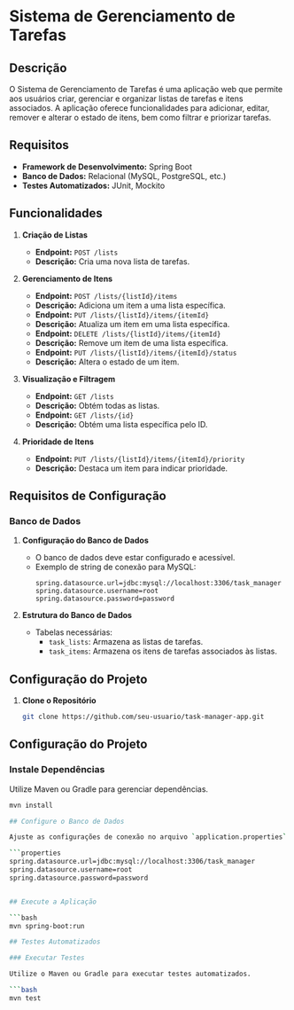 # Sistema de Gerenciamento de Tarefas

## Descrição

O Sistema de Gerenciamento de Tarefas é uma aplicação web que permite aos usuários criar, gerenciar e organizar listas de tarefas e itens associados. A aplicação oferece funcionalidades para adicionar, editar, remover e alterar o estado de itens, bem como filtrar e priorizar tarefas.

## Requisitos

- **Framework de Desenvolvimento:** Spring Boot
- **Banco de Dados:** Relacional (MySQL, PostgreSQL, etc.)
- **Testes Automatizados:** JUnit, Mockito

## Funcionalidades

1. **Criação de Listas**
   - **Endpoint:** `POST /lists`
   - **Descrição:** Cria uma nova lista de tarefas.

2. **Gerenciamento de Itens**
   - **Endpoint:** `POST /lists/{listId}/items`
   - **Descrição:** Adiciona um item a uma lista específica.
   - **Endpoint:** `PUT /lists/{listId}/items/{itemId}`
   - **Descrição:** Atualiza um item em uma lista específica.
   - **Endpoint:** `DELETE /lists/{listId}/items/{itemId}`
   - **Descrição:** Remove um item de uma lista específica.
   - **Endpoint:** `PUT /lists/{listId}/items/{itemId}/status`
   - **Descrição:** Altera o estado de um item.

3. **Visualização e Filtragem**
   - **Endpoint:** `GET /lists`
   - **Descrição:** Obtém todas as listas.
   - **Endpoint:** `GET /lists/{id}`
   - **Descrição:** Obtém uma lista específica pelo ID.

4. **Prioridade de Itens**
   - **Endpoint:** `PUT /lists/{listId}/items/{itemId}/priority`
   - **Descrição:** Destaca um item para indicar prioridade.

## Requisitos de Configuração

### Banco de Dados

1. **Configuração do Banco de Dados**
   - O banco de dados deve estar configurado e acessível.
   - Exemplo de string de conexão para MySQL:
     ```properties
     spring.datasource.url=jdbc:mysql://localhost:3306/task_manager
     spring.datasource.username=root
     spring.datasource.password=password
     ```

2. **Estrutura do Banco de Dados**
   - Tabelas necessárias:
     - `task_lists`: Armazena as listas de tarefas.
     - `task_items`: Armazena os itens de tarefas associados às listas.

## Configuração do Projeto

1. **Clone o Repositório**
   ```bash
   git clone https://github.com/seu-usuario/task-manager-app.git

## Configuração do Projeto

### Instale Dependências

Utilize Maven ou Gradle para gerenciar dependências.

```bash
mvn install

## Configure o Banco de Dados

Ajuste as configurações de conexão no arquivo `application.properties` conforme necessário.

```properties
spring.datasource.url=jdbc:mysql://localhost:3306/task_manager
spring.datasource.username=root
spring.datasource.password=password


## Execute a Aplicação

```bash
mvn spring-boot:run

## Testes Automatizados

### Executar Testes

Utilize o Maven ou Gradle para executar testes automatizados.

```bash
mvn test

